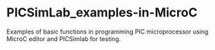 # PICSimLab_examples-in-MicroC
Examples of basic functions in programming PIC microprocessor using MicroC editor and PICSimlab for testing.
